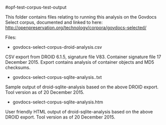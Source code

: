 #opf-test-corpus-test-output

This folder contains files relating to running this analysis on the Govdocs Select corpus,
documented and linked to here: http://openpreservation.org/technology/corpora/govdocs-selected/

Files:

* govdocs-select-corpus-droid-analysis.csv

CSV export from DROID 6.1.5, signature file V83. Container signature file 17 December 2015. Export contains analysis of
container objects and MD5 checksums. 

* govdocs-select-corpus-sqlite-analysis..txt

Sample output of droid-sqlite-analysis based on the above DROID export. Tool version as of 20 December 2015. 

* govdocs-select-corpus-sqlite-analysis.htm

User friendly HTML output of droid-sqlite-analysis based on the above DROID export. Tool version as of 20 December 2015.
